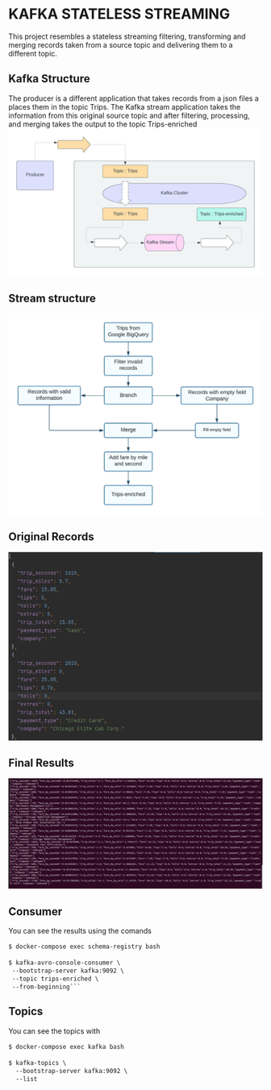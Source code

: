 # KAFKA STATELESS STREAMING

This project resembles a stateless streaming filtering, transforming and merging records taken from a source topic and delivering them to a different topic.

## Kafka Structure

The producer is a different application that takes records from a json files a places them in the topic Trips.
The Kafka stream application takes the information from this original source topic and after filtering, processing, and merging takes the output to the topic Trips-enriched
![Kafka structure](./assets/KafkaStructure.jpeg)

## Stream structure

![Stream structure](./assets/StreamStructure.jpeg)

## Original Records

![Original records](./assets/OriginalRecords.jpg)

## Final Results

![Final results](./assets/results.jpg)

## Consumer

You can see the results using the comands

````
$ docker-compose exec schema-registry bash

$ kafka-avro-console-consumer \
 --bootstrap-server kafka:9092 \
 --topic trips-enriched \
 --from-beginning```
````

## Topics

You can see the topics with

```
$ docker-compose exec kafka bash

$ kafka-topics \
  --bootstrap-server kafka:9092 \
  --list
```
